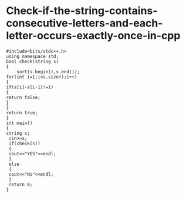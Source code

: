 # Check-if-the-string-contains-consecutive-letters-and-each-letter-occurs-exactly-once-in-cpp



```
#include<bits/stdc++.h>
using namespace std;
bool check(string s)
{
    sort(s.begin(),s.end());
for(int i=1;i<s.size();i++)
{
if(s[i]-s[i-1]!=1)
{
return false;
}
}
return true;
}
int main()
{
string s;
 cin>>s;
 if(check(s))
 {
 cout<<"YES"<<endl;
 }
 else
 {
 cout<<"No"<<endl;
 }
 return 0;
}
